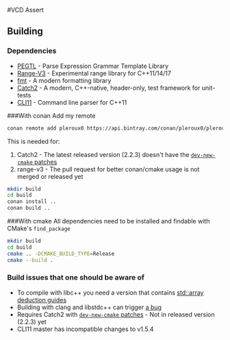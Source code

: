 #VCD Assert

## Building

### Dependencies
 * [PEGTL](https://github.com/taocpp/PEGTL) - Parse Expression Grammar Template Library
 * [Range-V3](https://github.com/ericniebler/range-v3) - Experimental range library for C++11/14/17
 * [fmt](https://github.com/fmtlib/fmt) - A modern formatting library
 * [Catch2](https://github.com/catchorg/Catch2) - A modern, C++-native, header-only, test framework for unit-tests
 * [CLI11](https://github.com/CLIUtils/CLI11) - Command line parser for C++11

###With conan
Add my remote

```bash
conan remote add pleroux0 https://api.bintray.com/conan/pleroux0/pleroux0 
```

This is needed for:

1. Catch2 - The latest released version (2.2.3) doesn't have the [`dev-new-cmake` patches][dev-cmake-patches]
2. range-v3 - The pull request for better conan/cmake usage is not merged or released yet

```bash
mkdir build
cd build
conan install ..
conan build ..
```

###With cmake
All dependencies need to be installed and findable with CMake's `find_package`

```bash
mkdir build
cd build
cmake .. -DCMAKE_BUILD_TYPE=Release
cmake --build .
```

### Build issues that one should be aware of
* To compile with libc++ you need a version that contains [std::array deduction guides][libcxx:commit:std::array deduction guide]
* Building with clang and libstdc++ can trigger [a bug][clang:bug:31852]
* Requires Catch2 with [`dev-new-cmake` patches][dev-cmake-patches] - Not in released version (2.2.3) yet
* CLI11 master has incompatible changes to v1.5.4

[dev-cmake-patches]:https://github.com/catchorg/Catch2/commit/b957eb4172aecdfec4a940b4eb6f844e3e9caa5a
[libcxx:commit:std::array deduction guide]:https://github.com/llvm-mirror/libcxx/commit/8a50bbc2b96117fc222bf3f8718b5aba8330000a
[clang:bug:31852]:https://bugs.llvm.org/show_bug.cgi?id=31852
